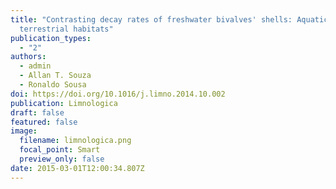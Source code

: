 ```yaml
---
title: "Contrasting decay rates of freshwater bivalves' shells: Aquatic versus
  terrestrial habitats"
publication_types:
  - "2"
authors:
  - admin
  - Allan T. Souza
  - Ronaldo Sousa
doi: https://doi.org/10.1016/j.limno.2014.10.002
publication: Limnologica
draft: false
featured: false
image:
  filename: limnologica.png
  focal_point: Smart
  preview_only: false
date: 2015-03-01T12:00:34.807Z
---
```

